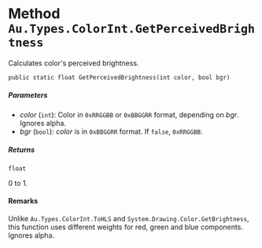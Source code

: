 # Method `Au.Types.ColorInt.GetPerceivedBrightness`

Calculates color's perceived brightness.

```
public static float GetPerceivedBrightness(int color, bool bgr)
```

##### Parameters

- *color*  (`int`):
    Color in `0xRRGGBB` or `0xBBGGRR` format, depending on *bgr*. Ignores alpha.
- *bgr*  (`bool`):
    *color* is in `0xBBGGRR` format. If `false`, `0xRRGGBB`.

##### Returns

`float`

0 to 1.

#### Remarks

Unlike `Au.Types.ColorInt.ToHLS` and `System.Drawing.Color.GetBrightness`, this function uses different weights for red, green and blue components. Ignores alpha.